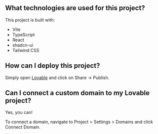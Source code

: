 
## What technologies are used for this project?

This project is built with:

- Vite
- TypeScript
- React
- shadcn-ui
- Tailwind CSS

## How can I deploy this project?

Simply open [Lovable](https://lovable.dev/projects/cafab612-600b-4434-bf12-3d95b6848975) and click on Share -> Publish.

## Can I connect a custom domain to my Lovable project?

Yes, you can!

To connect a domain, navigate to Project > Settings > Domains and click Connect Domain.


